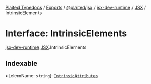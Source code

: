 [Plaited Typedocs](../README.md) / [Exports](../modules.md) / [@plaited/jsx](../modules/plaited_jsx.md) / [jsx-dev-runtime](../modules/plaited_jsx.jsx_dev_runtime.md) / [JSX](../modules/plaited_jsx.jsx_dev_runtime.JSX.md) / IntrinsicElements

# Interface: IntrinsicElements

[jsx-dev-runtime](../modules/plaited_jsx.jsx_dev_runtime.md).[JSX](../modules/plaited_jsx.jsx_dev_runtime.JSX.md).IntrinsicElements

## Indexable

▪ [elemName: `string`]: [`IntrinsicAttributes`](../modules/plaited_jsx.jsx_dev_runtime.JSX.md#intrinsicattributes)

